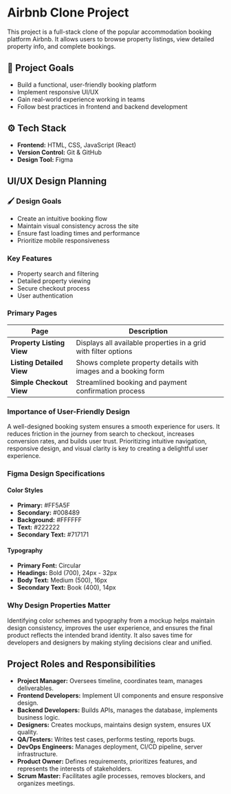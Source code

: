# Airbnb Clone Project

This project is a full-stack clone of the popular accommodation booking platform Airbnb. It allows users to browse property listings, view detailed property info, and complete bookings.

## 🌟 Project Goals
- Build a functional, user-friendly booking platform
- Implement responsive UI/UX
- Gain real-world experience working in teams
- Follow best practices in frontend and backend development

## ⚙️ Tech Stack
- **Frontend:** HTML, CSS, JavaScript (React)
- **Version Control:** Git & GitHub
- **Design Tool:** Figma

## UI/UX Design Planning

### 🖌️ Design Goals
- Create an intuitive booking flow
- Maintain visual consistency across the site
- Ensure fast loading times and performance
- Prioritize mobile responsiveness

### Key Features
- Property search and filtering
- Detailed property viewing
- Secure checkout process
- User authentication

### Primary Pages

| Page                  | Description                                                         |
|-----------------------|---------------------------------------------------------------------|
| **Property Listing View** | Displays all available properties in a grid with filter options |
| **Listing Detailed View** | Shows complete property details with images and a booking form  |
| **Simple Checkout View**  | Streamlined booking and payment confirmation process            |

### Importance of User-Friendly Design
A well-designed booking system ensures a smooth experience for users. It reduces friction in the journey from search to checkout, increases conversion rates, and builds user trust. Prioritizing intuitive navigation, responsive design, and visual clarity is key to creating a delightful user experience.

### Figma Design Specifications

#### Color Styles
- **Primary:** #FF5A5F
- **Secondary:** #008489
- **Background:** #FFFFFF
- **Text:** #222222
- **Secondary Text:** #717171

#### Typography
- **Primary Font:** Circular
- **Headings:** Bold (700), 24px - 32px
- **Body Text:** Medium (500), 16px
- **Secondary Text:** Book (400), 14px

### Why Design Properties Matter
Identifying color schemes and typography from a mockup helps maintain design consistency, improves the user experience, and ensures the final product reflects the intended brand identity. It also saves time for developers and designers by making styling decisions clear and unified.

## Project Roles and Responsibilities

- **Project Manager:** Oversees timeline, coordinates team, manages deliverables.
- **Frontend Developers:** Implement UI components and ensure responsive design.
- **Backend Developers:** Builds APIs, manages the database, implements business logic.
- **Designers:** Creates mockups, maintains design system, ensures UX quality.
- **QA/Testers:** Writes test cases, performs testing, reports bugs.
- **DevOps Engineers:** Manages deployment, CI/CD pipeline, server infrastructure.
- **Product Owner:** Defines requirements, prioritizes features, and represents the interests of stakeholders.
- **Scrum Master:** Facilitates agile processes, removes blockers, and organizes meetings.

  
